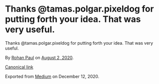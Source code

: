 # Thanks @tamas.polgar.pixeldog for putting forth your idea. That was very useful.

Thanks @tamas.polgar.pixeldog for putting forth your idea. That was very useful.

By [Rohan Paul](https://medium.com/@paulrohan) on [August 2, 2020](https://medium.com/p/9021038b9419).

[Canonical link](https://medium.com/@paulrohan/thanks-tamas-polgar-pixeldog-for-putting-forth-your-idea-that-was-very-useful-9021038b9419)

Exported from [Medium](https://medium.com) on December 12, 2020.